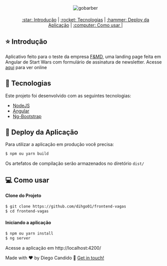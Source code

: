 <div align="center" style="margin-bottom: 20px;">
<img alt="gobarber" src="https://github.com/dihgo01/frontend-vagas/blob/main/src/assets/img/home.png" width="auto" heigth="auto"/>
</div>

<div align="center" style="margin: 20px;">

<p align="center" >
  <a href="#star"> :star: Introdução</a> |
  <a href="#rocket"> :rocket: Tecnologias</a> |
  <a href="#hammer"> :hammer: Deploy da Aplicação</a> |
  <a href="#computer"> :computer: Como usar </a> |
</p>

</div>

## :star: Introdução

Aplicativo feito para o teste da empresa [F&MD](https://fmd.ag/), uma landing page feita em Angular de Start Wars com formulário de assinatura de newsletter. Acesse [aqui](https://fmdchallenge.vercel.app/) para ver online

## :rocket: Tecnologias

Este projeto foi desenvolvido com as seguintes tecnologias:

- [NodeJS](https://nodejs.org/en/)
- [Angular](https://angular.io/)
- [Ng-Bootstrap](https://ng-bootstrap.github.io/#/components/carousel/examples)

## :hammer: Deploy da Aplicação
Para utilizar a aplicação em produção você precisa:
```sh
$ npm ou yarn build

```
Os artefatos de compilação serão armazenados no diretório `dist/`

## :computer: Como usar

#### Clone do Projeto
```sh
$ git clone https://github.com/dihgo01/frontend-vagas
$ cd frontend-vagas
```
#### Iniciando a aplicação
```sh
$ npm ou yarn install
$ ng server
```
Acesse a aplicação em http://localhost:4200/

Made with ♥ by Diego Candido :wave: [Get in touch!](https://www.linkedin.com/in/diego-c-c-s/)

[nodejs]: https://nodejs.org/
[yarn]: https://yarnpkg.com/
[vc]: https://code.visualstudio.com/


